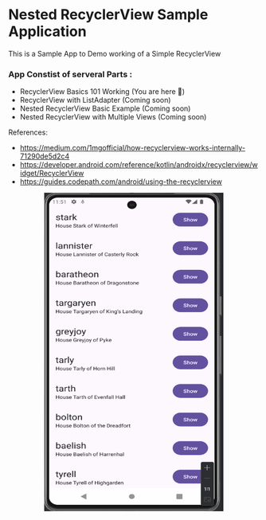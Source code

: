 # Nested RecyclerView Sample Application
This is a Sample App to Demo working of a Simple RecyclerView

### App Constist of serveral Parts : 
- RecyclerView Basics 101 Working (You are here 🚀)
- RecyclerView with ListAdapter (Coming soon)
- Nested RecyclerView Basic Example (Coming soon)
- Nested RecyclerView with Multiple Views (Coming soon)


References:
- https://medium.com/1mgofficial/how-recyclerview-works-internally-71290de5d2c4
- https://developer.android.com/reference/kotlin/androidx/recyclerview/widget/RecyclerView
- https://guides.codepath.com/android/using-the-recyclerview


<p align="center">
  <img alt="RecView1" src="https://github.com/aman1sr/RecycleInRecyclerView/blob/RecView/screenshot/simpleRecView.png?raw=true" width="360" height="640">
</p>

